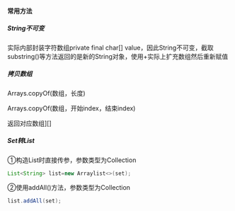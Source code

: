#### 常用方法

##### String不可变

实际内部封装字符数组private final char[] value，因此String不可变，截取substring()等方法返回的是新的String对象，使用+实际上扩充数组然后重新赋值

##### 拷贝数组

Arrays.copyOf(数组，长度)

Arrays.copyOf(数组，开始index，结束index)

返回对应数组][]

##### Set转List

①构造List时直接传参，参数类型为Collection

```java
List<String> list=new Arraylist<>(set);
```

②使用addAll()方法，参数类型为Collection

```java
list.addAll(set);
```

